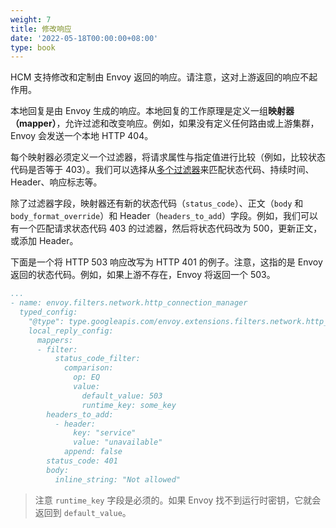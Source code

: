 ```yaml
---
weight: 7
title: 修改响应
date: '2022-05-18T00:00:00+08:00'
type: book
---
```


HCM 支持修改和定制由 Envoy 返回的响应。请注意，这对上游返回的响应不起作用。

本地回复是由 Envoy 生成的响应。本地回复的工作原理是定义一组**映射器（mapper）**，允许过滤和改变响应。例如，如果没有定义任何路由或上游集群，Envoy 会发送一个本地 HTTP 404。

每个映射器必须定义一个过滤器，将请求属性与指定值进行比较（例如，比较状态代码是否等于 403）。我们可以选择从[多个过滤器](https://www.envoyproxy.io/docs/envoy/latest/api-v3/config/accesslog/v3/accesslog.proto#envoy-v3-api-msg-config-accesslog-v3-accesslogfilter)来匹配状态代码、持续时间、Header、响应标志等。

除了过滤器字段，映射器还有新的状态代码（`status_code`）、正文（`body` 和 `body_format_override`）和 Header（`headers_to_add`）字段。例如，我们可以有一个匹配请求状态代码 403 的过滤器，然后将状态代码改为 500，更新正文，或添加 Header。

下面是一个将 HTTP 503 响应改写为 HTTP 401 的例子。注意，这指的是 Envoy 返回的状态代码。例如，如果上游不存在，Envoy 将返回一个 503。

```yaml
...
- name: envoy.filters.network.http_connection_manager
  typed_config:
    "@type": type.googleapis.com/envoy.extensions.filters.network.http_connection_manager.v3.HttpConnectionManager
    local_reply_config:
      mappers:
      - filter:
          status_code_filter:
            comparison:
              op: EQ
              value:
                default_value: 503
                runtime_key: some_key
        headers_to_add:
          - header:
              key: "service"
              value: "unavailable"
            append: false
        status_code: 401
        body:
          inline_string: "Not allowed"
```

> 注意 `runtime_key` 字段是必须的。如果 Envoy 找不到运行时密钥，它就会返回到 `default_value`。